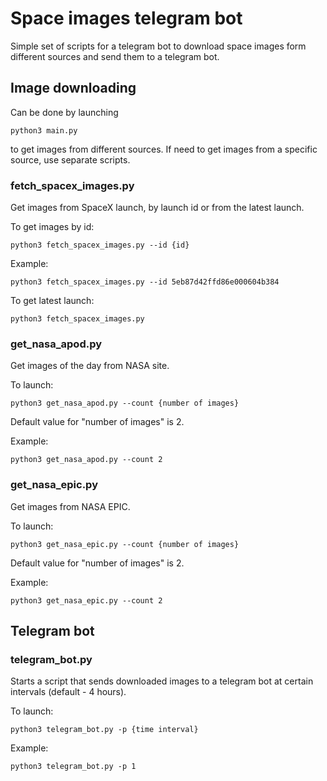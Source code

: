 # Space images telegram bot
Simple set of scripts for a telegram bot to download space images form different sources and send them to a telegram bot.

## Image downloading

Can be done by launching

```
python3 main.py
```

to get images from different sources. If need to get images from a specific source, use separate scripts.

### fetch_spacex_images.py

Get images from SpaceX launch, by launch id or from the latest launch.

To get images by id:
```commandline
python3 fetch_spacex_images.py --id {id}
```

Example:
```commandline
python3 fetch_spacex_images.py --id 5eb87d42ffd86e000604b384
```

To get latest launch:
```commandline
python3 fetch_spacex_images.py 
```

### get_nasa_apod.py

Get images of the day from NASA site.

To launch:
```commandline
python3 get_nasa_apod.py --count {number of images}
```

Default value for "number of images" is 2.

Example:
```commandline
python3 get_nasa_apod.py --count 2
```

### get_nasa_epic.py

Get images from NASA EPIC.

To launch:
```commandline
python3 get_nasa_epic.py --count {number of images}
```

Default value for "number of images" is 2.

Example:
```commandline
python3 get_nasa_epic.py --count 2
```

## Telegram bot

### telegram_bot.py

Starts a script that sends downloaded images to a telegram bot at certain intervals (default - 4 hours).

To launch:
```commandline
python3 telegram_bot.py -p {time interval}
```

Example:
```commandline
python3 telegram_bot.py -p 1
```
